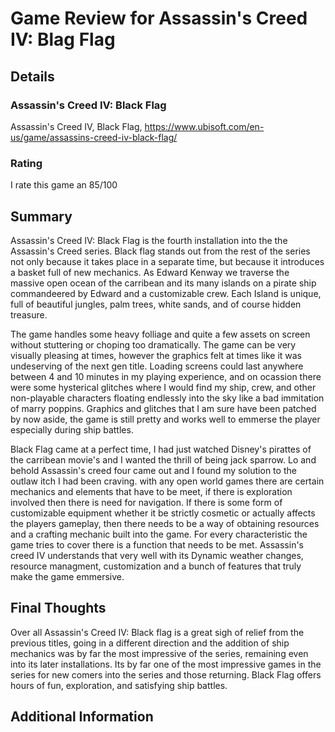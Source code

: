 # Game Review for Assassin's Creed IV: Blag Flag

## Details

### Assassin's Creed IV: Black Flag

Assassin's Creed IV, Black Flag,  https://www.ubisoft.com/en-us/game/assassins-creed-iv-black-flag/

### Rating

I rate this game an 85/100


## Summary

Assassin's Creed IV: Black Flag is the fourth installation into the the Assassin's Creed series. Black flag stands out from the 
rest of the series not only because it takes place in a separate time, but because it introduces a basket full of new
mechanics. As Edward Kenway we traverse the massive open ocean of the carribean and its many islands on a pirate ship 
commandeered by Edward and a customizable crew. Each Island is unique, full of beautiful jungles, palm trees, white sands, and 
of course hidden treasure. 

The game handles some heavy folliage and quite a few assets on screen without stuttering or choping too dramatically. 
The game can be very visually pleasing at times, however the graphics felt at times like it was undeserving of the next gen 
title. Loading screens could last anywhere between 4 and 10 minutes in my playing experience, and on ocassion there were 
some hysterical glitches where I would find my ship, crew, and other non-playable characters floating endlessly into the sky like 
a bad immitation of marry poppins. Graphics and glitches that I am sure have been patched by now aside, the game is still pretty
and works well to emmerse the player especially during ship battles.

Black Flag came at a perfect time, I had just watched Disney's pirattes of the carribean movie's and I wanted the thrill of 
being jack sparrow. Lo and behold Assassin's creed four came out and I found my solution to the outlaw itch I had been craving.
with any open world games there are certain mechanics and elements that have to be meet, if there is exploration involved then
there is need for navigation. If there is some form of customizable equipment whether it be strictly cosmetic or actually affects 
the players gameplay, then there needs to be a way of obtaining resources and a crafting mechanic built into the game. For every 
characteristic the game tries to cover there is a function that needs to be met. Assassin's creed IV understands that very well
with its Dynamic weather changes, resource managment, customization and a bunch of features that truly make the game emmersive.



## Final Thoughts

Over all Assassin's Creed IV: Black flag is a great sigh of relief from the previous titles, going in a different direction and the
addition of ship mechanics was by far the most impressive of the series, remaining even into its later installations. Its by far 
one of the most impressive games in the series for new comers into the series and those returning. Black Flag offers hours of
fun, exploration, and satisfying ship battles.

## Additional Information
